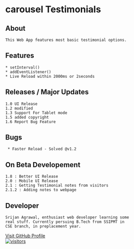 # carousel Testimonials
## About
    This Web App features most basic testimonial options.
## Features
    * setInterval()
    * addEventListener()
    * Live Reload within 2000ms or 2seconds
## Releases / Major Updates
    1.0 UI Release
    1.2 modified
    1.3 Support For Tablet mode
    1.5 added copyright
    1.6 Report Bug Feature
## Bugs
     * Faster Reload - Solved @v1.2
## On Beta Developement
    1.8 : Better UI Release
    2.0 : Mobile UI Release
    2.1 : Getting Testimonial notes from visitors
    2.1.2 : Adding notes to webpage
## Developer
    Srijan Agrawal, enthusiast web developer learning some
    real stuff. Currently persuing B.Tech from SSIPMT in
    CSE branch, in preplacement year.

<a href="https://www.github.com/blackdart01/carousel" />Visit GitHub Profile
<br />
![visitors](https://visitor-badge.laobi.icu/badge?page_id=blackdart01.carousel)